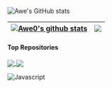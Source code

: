 ![Awe's GitHub stats](https://github-readme-stats.vercel.app/api?username=anuraghazra&show_icons=true&theme=radical)

| <a href="https://github.com/Awe0/Awe0"><img align="center" src="https://github-readme-stats.vercel.app/api?username=Awe0&show_icons=true&include_all_commits=true&theme=merko&hide_border=true" alt="Awe0's github stats" /></a> | <a href="https://github.com/Awe0/Awe0"><img align="center" src="https://github-readme-stats.vercel.app/api/top-langs/?username=Awe0&layout=compact&theme=merko&hide_border=true" /></a> |
| ------------- | ------------- |

#### Top Repositories


<a href="https://github.com/Awe0/github-readme-stats">
  <img align="center" src="https://github-readme-stats.vercel.app/api/pin/?username=Awe0&repo=Stellar-Station&theme=merko" />
</a>
<a href="https://github.com/Awe0/anuraghazra.github.io">
  <img align="center" src="https://github-readme-stats.vercel.app/api/pin/?username=Awe0&repo=portfolio.allan.github.io&theme=merko" />
</a>

![Javascript](https://img.shields.io/badge/Javascript%20-grey?style=for-the-badge&logo=javascript)
